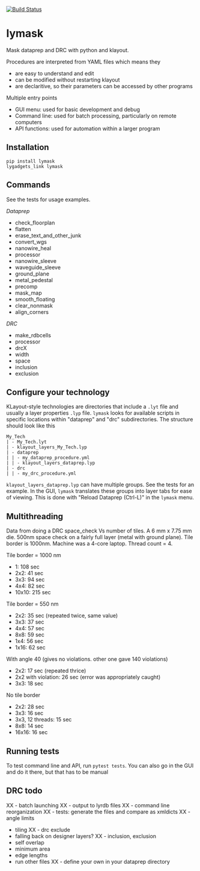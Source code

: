 [![Build Status](https://travis-ci.org/atait/lytest.svg?branch=master)](https://travis-ci.org/atait/lytest)

# lymask

Mask dataprep and DRC with python and klayout.

Procedures are interpreted from YAML files which means they
- are easy to understand and edit
- can be modified without restarting klayout
- are declaritive, so their parameters can be accessed by other programs

Multiple entry points
- GUI menu: used for basic development and debug
- Command line: used for batch processing, particularly on remote computers
- API functions: used for automation within a larger program

## Installation
```
pip install lymask
lygadgets_link lymask
```

## Commands
See the tests for usage examples.

_Dataprep_
- check_floorplan
- flatten
- erase_text_and_other_junk
- convert_wgs
- nanowire_heal
- processor
- nanowire_sleeve
- waveguide_sleeve
- ground_plane
- metal_pedestal
- precomp
- mask_map
- smooth_floating
- clear_nonmask
- align_corners

_DRC_
- make_rdbcells
- processor
- drcX
- width
- space
- inclusion
- exclusion


## Configure your technology
KLayout-style technologies are directories that include a `.lyt` file and usually a layer properties `.lyp` file. `lymask` looks for available scripts in specific locations within "dataprep" and "drc" subdirectories. The structure should look like this
```
My_Tech
| - My_Tech.lyt
| - klayout_layers_My_Tech.lyp
| - dataprep
| | - my_dataprep_procedure.yml
| | - klayout_layers_dataprep.lyp
| - drc
| | - my_drc_procedure.yml
```
`klayout_layers_dataprep.lyp` can have multiple groups. See the tests for an example. In the GUI, `lymask` translates these groups into layer tabs for ease of viewing. This is done with "Reload Dataprep (Ctrl-L)" in the `lymask` menu.


## Multithreading
Data from doing a DRC space_check Vs number of tiles. A 6 mm x 7.75 mm die. 500nm space check on a fairly full layer (metal with ground plane). Tile border is 1000nm.  Machine was a 4-core laptop. Thread count = 4.

Tile border = 1000 nm
- 1: 108 sec
- 2x2: 41 sec
- 3x3: 94 sec
- 4x4: 82 sec
- 10x10: 215 sec

Tile border = 550 nm
- 2x2: 35 sec (repeated twice, same value)
- 3x3: 37 sec
- 4x4: 57 sec
- 8x8: 59 sec
- 1x4: 56 sec
- 1x16: 62 sec

With angle 40 (gives no violations. other one gave 140 violations)
- 2x2: 17 sec (repeated thrice)
- 2x2 with violation: 26 sec (error was appropriately caught)
- 3x3: 18 sec

No tile border
- 2x2: 28 sec
- 3x3: 16 sec
- 3x3, 12 threads: 15 sec
- 8x8: 14 sec
- 16x16: 16 sec


## Running tests
To test command line and API, run `pytest tests`. You can also go in the GUI and do it there, but that has to be manual


## DRC todo
XX - batch launching
XX - output to lyrdb files
XX - command line reorganization
XX - tests: generate the files and compare as xmldicts
XX - angle limits
- tiling
XX - drc exclude
- falling back on designer layers?
XX - inclusion, exclusion
- self overlap
- minimum area
- edge lengths
- run other files
XX - define your own in your dataprep directory
